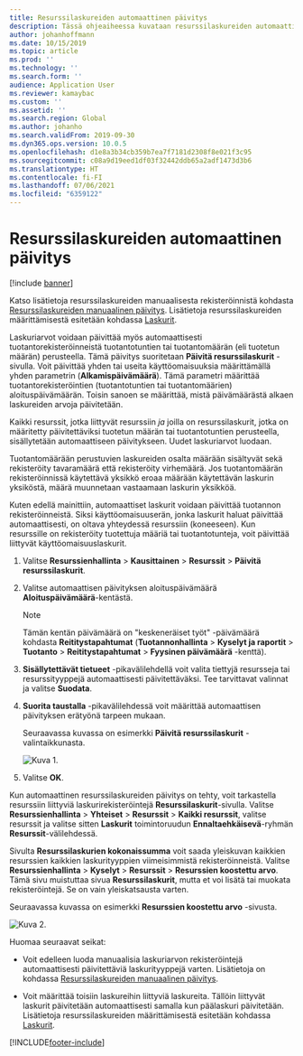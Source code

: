 ```yaml
---
title: Resurssilaskureiden automaattinen päivitys
description: Tässä ohjeaiheessa kuvataan resurssilaskureiden automaattista päivitystä resurssien hallinnassa.
author: johanhoffmann
ms.date: 10/15/2019
ms.topic: article
ms.prod: ''
ms.technology: ''
ms.search.form: ''
audience: Application User
ms.reviewer: kamaybac
ms.custom: ''
ms.assetid: ''
ms.search.region: Global
ms.author: johanho
ms.search.validFrom: 2019-09-30
ms.dyn365.ops.version: 10.0.5
ms.openlocfilehash: d1e8a3b34cb359b7ea7f7181d2308f8e021f3c95
ms.sourcegitcommit: c08a9d19eed1df03f32442ddb65a2adf1473d3b6
ms.translationtype: HT
ms.contentlocale: fi-FI
ms.lasthandoff: 07/06/2021
ms.locfileid: "6359122"
---
```

# <a name="automatic-update-of-asset-counters"></a>Resurssilaskureiden automaattinen päivitys

[!include [banner](../../includes/banner.md)]

Katso lisätietoja resurssilaskureiden manuaalisesta rekisteröinnistä kohdasta [Resurssilaskureiden manuaalinen päivitys](../work-orders/manual-update-of-asset-counters.md). Lisätietoja resurssilaskureiden määrittämisestä esitetään kohdassa [Laskurit](../setup-for-objects/counters.md).

Laskuriarvot voidaan päivittää myös automaattisesti tuotantorekisteröinneistä tuotantotuntien tai tuotantomäärän (eli tuotetun määrän) perusteella. Tämä päivitys suoritetaan **Päivitä resurssilaskurit** -sivulla. Voit päivittää yhden tai useita käyttöomaisuuksia määrittämällä yhden parametrin (**Alkamispäivämäärä**). Tämä parametri määrittää tuotantorekisteröintien (tuotantotuntien tai tuotantomäärien) aloituspäivämäärän. Toisin sanoen se määrittää, mistä päivämäärästä alkaen laskureiden arvoja päivitetään.

Kaikki resurssit, jotka liittyvät resurssiin *ja* joilla on resurssilaskurit, jotka on määritetty päivitettäviksi tuotetun määrän tai tuotantotuntien perusteella, sisällytetään automaattiseen päivitykseen. Uudet laskuriarvot luodaan.

Tuotantomäärään perustuvien laskureiden osalta määrään sisältyvät sekä rekisteröity tavaramäärä että rekisteröity virhemäärä. Jos tuotantomäärän rekisteröinnissä käytettävä yksikkö eroaa määrään käytettävän laskurin yksiköstä, määrä muunnetaan vastaamaan laskurin yksikköä.

Kuten edellä mainittiin, automaattiset laskurit voidaan päivittää tuotannon rekisteröinneistä. Siksi käyttöomaisuuserän, jonka laskurit haluat päivittää automaattisesti, on oltava yhteydessä resurssiin (koneeseen). Kun resurssille on rekisteröity tuotettuja määriä tai tuotantotunteja, voit päivittää liittyvät käyttöomaisuuslaskurit.

1. Valitse **Resurssienhallinta** > **Kausittainen** > **Resurssit** > **Päivitä resurssilaskurit**.

2. Valitse automaattisen päivityksen aloituspäivämäärä **Aloituspäivämäärä**-kentästä.

    >[!NOTE]
    >Tämän kentän päivämäärä on "keskeneräiset työt" -päivämäärä kohdasta **Reititystapahtumat** (**Tuotannonhallinta** > **Kyselyt ja raportit** > **Tuotanto** > **Reititystapahtumat** > **Fyysinen päivämäärä** -kenttä).

3. **Sisällytettävät tietueet** -pikavälilehdellä voit valita tiettyjä resursseja tai resurssityyppejä automaattisesti päivitettäväksi. Tee tarvittavat valinnat ja valitse **Suodata**.

4. **Suorita taustalla** -pikavälilehdessä voit määrittää automaattisen päivityksen erätyönä tarpeen mukaan.

    Seuraavassa kuvassa on esimerkki **Päivitä resurssilaskurit** -valintaikkunasta.

    ![Kuva 1.](media/12-work-orders.png)

5. Valitse **OK**. 

Kun automaattinen resurssilaskureiden päivitys on tehty, voit tarkastella resurssiin liittyviä laskurirekisteröintejä **Resurssilaskurit**-sivulla. Valitse **Resurssienhallinta** > **Yhteiset** > **Resurssit** > **Kaikki resurssit**, valitse resurssit ja valitse sitten **Laskurit** toimintoruudun **Ennaltaehkäisevä**-ryhmän **Resurssit**-välilehdessä.

Sivulta **Resurssilaskurien kokonaissumma** voit saada yleiskuvan kaikkien resurssien kaikkien laskurityyppien viimeisimmistä rekisteröinneistä. Valitse **Resurssienhallinta** > **Kyselyt** > **Resurssit** > **Resurssien koostettu arvo**. Tämä sivu muistuttaa sivua **Resurssilaskurit**, mutta et voi lisätä tai muokata rekisteröintejä. Se on vain yleiskatsausta varten.

Seuraavassa kuvassa on esimerkki **Resurssien koostettu arvo** -sivusta.

![Kuva 2.](media/13-work-orders.png)

Huomaa seuraavat seikat:

- Voit edelleen luoda manuaalisia laskuriarvon rekisteröintejä automaattisesti päivitettäviä laskurityyppejä varten. Lisätietoja on kohdassa [Resurssilaskureiden manuaalinen päivitys](../work-orders/manual-update-of-asset-counters.md).

- Voit määrittää toisiin laskureihin liittyviä laskureita. Tällöin liittyvät laskurit päivitetään automaattisesti samalla kun päälaskuri päivitetään. Lisätietoja resurssilaskureiden määrittämisestä esitetään kohdassa [Laskurit](../setup-for-objects/counters.md).



[!INCLUDE[footer-include](../../../includes/footer-banner.md)]